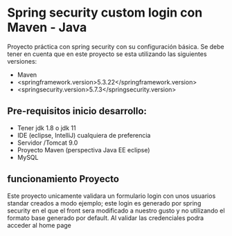 # Spring security custom login con Maven - Java 

Proyecto práctica con spring security con su configuración básica.
Se debe tener en cuenta que en este proyecto se esta utilizando las siguientes versiones:
* Maven
* <springframework.version>5.3.22</springframework.version>
* <springsecurity.version>5.7.3</springsecurity.version>

## Pre-requisitos inicio desarrollo:
* Tener jdk 1.8 o jdk 11
* IDE (eclipse, IntelliJ) cualquiera de preferencia
* Servidor /Tomcat 9.0
* Proyecto Maven (perspectiva Java EE eclipse)
* MySQL

## funcionamiento Proyecto
Este proyecto unicamente validara un formulario login con unos usuarios standar creados a modo ejemplo; este login es generado por spring security en el que el front sera modificado a nuestro gusto y no utilizando el formato base generado por default.
Al validar las credenciales podra acceder al home page 
